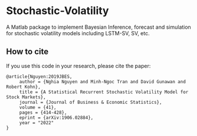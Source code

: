 # Stochastic-Volatility
A Matlab package to implement Bayesian Inference, forecast and simulation for stochastic volatility models including LSTM-SV, SV, etc.

## How to cite
If you use this code in your research, please cite the paper:

```
@article{Nguyen:2019JBES,
	 author = {Nghia Nguyen and Minh-Ngoc Tran and David Gunawan and Robert Kohn},
	 title = {A Statistical Recurrent Stochastic Volatility Model for Stock Markets},
	 journal = {Journal of Business & Economic Statistics},
	 volume = {41},
	 pages = {414-428},
	 eprint = {arXiv:1906.02884},
	 year = "2022"
}
```
